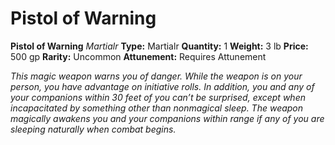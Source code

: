 # Pistol of Warning

**Pistol of Warning**
_Martialr_
**Type:** Martialr
**Quantity:** 1
**Weight:** 3 lb
**Price:** 500 gp
**Rarity:** Uncommon
**Attunement:** Requires Attunement

*This magic weapon warns you of danger. While the weapon is on your person, you have advantage on initiative rolls. In addition, you and any of your companions within 30 feet of you can’t be surprised, except when incapacitated by something other than nonmagical sleep. The weapon magically awakens you and your companions within range if any of you are sleeping naturally when comb<span class="No-Break">at begins.</span>*
